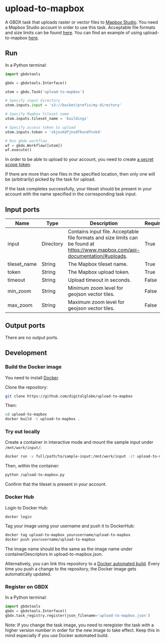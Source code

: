 # upload-to-mapbox

A GBDX task that uploads raster or vector files to [Mapbox Studio](https://www.mapbox.com/mapbox-studio/).
You need a Mapbox Studio account in order to use this task.
Acceptable file formats and size limits can be found [here](https://www.mapbox.com/api-documentation/#uploads).
You can find an example of using upload-to-mapbox [here](http://gbdxstories.digitalglobe.com/osm-lulc/).

## Run

In a Python terminal:

```python
import gbdxtools

gbdx = gbdxtools.Interface()

utom = gbdx.Task('upload-to-mapbox')

# Specify input directory
utom.inputs.input = 's3://bucket/prefix/my-directory'

# Specify Mapbox tileset name
utom.inputs.tileset_name = 'buildings'

# Specify access token to upload
utom.inputs.token = 'vkjxvkdfjnvdfkvndfnvkd'

# Run gbdx workflow
wf = gbdx.Workflow([utom])
wf.execute()
```

In order to be able to upload to your account, you need to create [a secret scope token](https://www.mapbox.com/studio/account/tokens/).

If there are more than one files in the specified location, then only one will be (arbitrarily) picked by the
task for upload.

If the task completes successfully, your tileset should be present in your account with the name specified
in the corresponding task input.


## Input ports

| Name  | Type |  Description | Required |
|-------|--------------|----------------|----------------|
| input | Directory | Contains input file. Acceptable file formats and size limits can be found at https://www.mapbox.com/api-documentation/#uploads. | True |
|tileset_name | String | The Mapbox tileset name. | True |
| token | String | The Mapbox upload token. | True |
| timeout | String | Upload timeout in seconds. | False |
| min_zoom | String | Minimum zoom level for geojson vector tiles. | False |
| max_zoom | String | Maximum zoom level for geojson vector tiles. | False |

## Output ports

There are no output ports.

## Development

### Build the Docker image

You need to install [Docker](https://docs.docker.com/engine/installation/).

Clone the repository:

```bash
git clone https://github.com/digitalglobe/upload-to-mapbox
```

Then:

```bash
cd upload-to-mapbox
docker build -t upload-to-mapbox .
```

### Try out locally

Create a container in interactive mode and mount the sample input under `/mnt/work/input/`:

```bash
docker run -v full/path/to/sample-input:/mnt/work/input -it upload-to-mapbox
```

Then, within the container:

```bash
python /upload-to-mapbox.py
```

Confirm that the tileset is present in your account.

### Docker Hub

Login to Docker Hub:

```bash
docker login
```

Tag your image using your username and push it to DockerHub:

```bash
docker tag upload-to-mapbox yourusername/upload-to-mapbox
docker push yourusername/upload-to-mapbox
```

The image name should be the same as the image name under containerDescriptors in upload-to-mapbox.json.

Alternatively, you can link this repository to a [Docker automated build](https://docs.docker.com/docker-hub/builds/).
Every time you push a change to the repository, the Docker image gets automatically updated.

### Register on GBDX

In a Python terminal:

```python
import gbdxtools
gbdx = gbdxtools.Interface()
gbdx.task_registry.register(json_filename='upload-to-mapbox.json')
```

Note: If you change the task image, you need to reregister the task with a higher version number
in order for the new image to take effect. Keep this in mind especially if you use Docker automated build.
